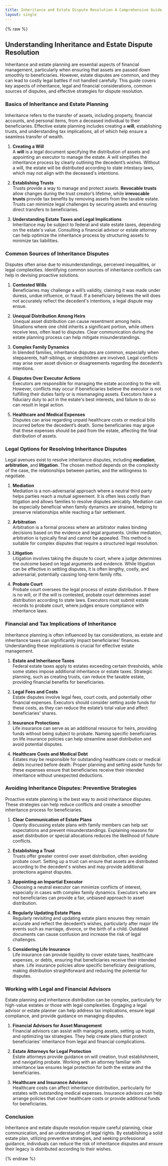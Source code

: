 ```yaml
---
title: Inheritance and Estate Dispute Resolution A Comprehensive Guide
layout: single
---
```


{% raw %}

## Understanding Inheritance and Estate Dispute Resolution

Inheritance and estate planning are essential aspects of financial management, particularly when ensuring that assets are passed down smoothly to beneficiaries. However, estate disputes are common, and they can lead to costly legal battles if not handled carefully. This guide covers key aspects of inheritance, legal and financial considerations, common sources of disputes, and effective strategies for dispute resolution.

### Basics of Inheritance and Estate Planning

Inheritance refers to the transfer of assets, including property, financial accounts, and personal items, from a deceased individual to their beneficiaries. Effective estate planning includes creating a **will**, establishing trusts, and understanding tax implications, all of which help ensure a seamless transfer of wealth.

1. **Creating a Will**  
   A **will** is a legal document specifying the distribution of assets and appointing an executor to manage the estate. A will simplifies the inheritance process by clearly outlining the decedent’s wishes. Without a will, the estate will be distributed according to state intestacy laws, which may not align with the deceased's intentions.

2. **Establishing Trusts**  
   Trusts provide a way to manage and protect assets. **Revocable trusts** allow changes during the trust creator’s lifetime, while **irrevocable trusts** provide tax benefits by removing assets from the taxable estate. Trusts can minimize legal challenges by securing assets and ensuring direct transfers to beneficiaries.

3. **Understanding Estate Taxes and Legal Implications**  
   Inheritance may be subject to federal and state estate taxes, depending on the estate's value. Consulting a financial advisor or estate attorney can help optimize the inheritance process by structuring assets to minimize tax liabilities.

### Common Sources of Inheritance Disputes

Disputes often arise due to misunderstandings, perceived inequalities, or legal complexities. Identifying common sources of inheritance conflicts can help in devising proactive solutions.

1. **Contested Wills**  
   Beneficiaries may challenge a will’s validity, claiming it was made under duress, undue influence, or fraud. If a beneficiary believes the will does not accurately reflect the decedent's intentions, a legal dispute may ensue.

2. **Unequal Distribution Among Heirs**  
   Unequal asset distribution can cause resentment among heirs. Situations where one child inherits a significant portion, while others receive less, often lead to disputes. Clear communication during the estate planning process can help mitigate misunderstandings.

3. **Complex Family Dynamics**  
   In blended families, inheritance disputes are common, especially when stepparents, half-siblings, or stepchildren are involved. Legal conflicts may arise over asset division or disagreements regarding the decedent’s intentions.

4. **Disputes Over Executor Actions**  
   Executors are responsible for managing the estate according to the will. However, conflicts may occur if beneficiaries believe the executor is not fulfilling their duties fairly or is mismanaging assets. Executors have a fiduciary duty to act in the estate's best interests, and failure to do so can result in legal action.

5. **Healthcare and Medical Expenses**  
   Disputes can arise regarding unpaid healthcare costs or medical bills incurred before the decedent’s death. Some beneficiaries may argue that these expenses should be paid from the estate, affecting the final distribution of assets.

### Legal Options for Resolving Inheritance Disputes

Legal avenues exist to resolve inheritance disputes, including **mediation**, **arbitration**, and **litigation**. The chosen method depends on the complexity of the case, the relationships between parties, and the willingness to negotiate.

1. **Mediation**  
   Mediation is a non-adversarial approach where a neutral third party helps parties reach a mutual agreement. It is often less costly than litigation and allows families to resolve disputes amicably. Mediation can be especially beneficial when family dynamics are strained, helping to preserve relationships while reaching a fair settlement.

2. **Arbitration**  
   Arbitration is a formal process where an arbitrator makes binding decisions based on the evidence and legal arguments. Unlike mediation, arbitration is typically final and cannot be appealed. This method is suitable for complex disputes that require a structured legal resolution.

3. **Litigation**  
   Litigation involves taking the dispute to court, where a judge determines the outcome based on legal arguments and evidence. While litigation can be effective in settling disputes, it is often lengthy, costly, and adversarial, potentially causing long-term family rifts.

4. **Probate Court**  
   Probate court oversees the legal process of estate distribution. If there is no will, or if the will is contested, probate court determines asset distribution according to state laws. Executors must submit estate records to probate court, where judges ensure compliance with inheritance laws.

### Financial and Tax Implications of Inheritance

Inheritance planning is often influenced by tax considerations, as estate and inheritance taxes can significantly impact beneficiaries' finances. Understanding these implications is crucial for effective estate management.

1. **Estate and Inheritance Taxes**  
   Federal estate taxes apply to estates exceeding certain thresholds, while some states impose additional inheritance or estate taxes. Strategic planning, such as creating trusts, can reduce the taxable estate, providing financial benefits for beneficiaries.

2. **Legal Fees and Costs**  
   Estate disputes involve legal fees, court costs, and potentially other financial expenses. Executors should consider setting aside funds for these costs, as they can reduce the estate’s total value and affect beneficiaries' shares.

3. **Insurance Protections**  
   Life insurance can serve as an additional resource for heirs, providing funds without being subject to probate. Naming specific beneficiaries on life insurance policies can help streamline asset distribution and avoid potential disputes.

4. **Healthcare Costs and Medical Debt**  
   Estates may be responsible for outstanding healthcare costs or medical debts incurred before death. Proper planning and setting aside funds for these expenses ensure that beneficiaries receive their intended inheritance without unexpected deductions.

### Avoiding Inheritance Disputes: Preventive Strategies

Proactive estate planning is the best way to avoid inheritance disputes. These strategies can help reduce conflicts and create a smoother inheritance process for beneficiaries.

1. **Clear Communication of Estate Plans**  
   Openly discussing estate plans with family members can help set expectations and prevent misunderstandings. Explaining reasons for asset distribution or special allocations reduces the likelihood of future conflicts.

2. **Establishing a Trust**  
   Trusts offer greater control over asset distribution, often avoiding probate court. Setting up a trust can ensure that assets are distributed according to the decedent's wishes and may provide additional protections against disputes.

3. **Appointing an Impartial Executor**  
   Choosing a neutral executor can minimize conflicts of interest, especially in cases with complex family dynamics. Executors who are not beneficiaries can provide a fair, unbiased approach to asset distribution.

4. **Regularly Updating Estate Plans**  
   Regularly revisiting and updating estate plans ensures they remain accurate and reflect the decedent’s wishes, particularly after major life events such as marriage, divorce, or the birth of a child. Outdated documents can cause confusion and increase the risk of legal challenges.

5. **Considering Life Insurance**  
   Life insurance can provide liquidity to cover estate taxes, healthcare expenses, or debts, ensuring that beneficiaries receive their intended share. Life insurance policies allow specific beneficiary designations, making distribution straightforward and reducing the potential for disputes.

### Working with Legal and Financial Advisors

Estate planning and inheritance distribution can be complex, particularly for high-value estates or those with legal complexities. Engaging a legal advisor or estate planner can help address tax implications, ensure legal compliance, and provide guidance on managing disputes.

1. **Financial Advisors for Asset Management**  
   Financial advisors can assist with managing assets, setting up trusts, and optimizing tax strategies. They help create plans that protect beneficiaries’ inheritance from legal and financial complications.

2. **Estate Attorneys for Legal Protection**  
   Estate attorneys provide guidance on will creation, trust establishment, and navigating probate. Working with an attorney familiar with inheritance law ensures legal protection for both the estate and the beneficiaries.

3. **Healthcare and Insurance Advisors**  
   Healthcare costs can affect inheritance distribution, particularly for estates with outstanding medical expenses. Insurance advisors can help arrange policies that cover healthcare costs or provide additional funds for beneficiaries.

### Conclusion

Inheritance and estate dispute resolution require careful planning, clear communication, and an understanding of legal rights. By establishing a solid estate plan, utilizing preventive strategies, and seeking professional guidance, individuals can reduce the risk of inheritance disputes and ensure their legacy is distributed according to their wishes. 

{% endraw %}
